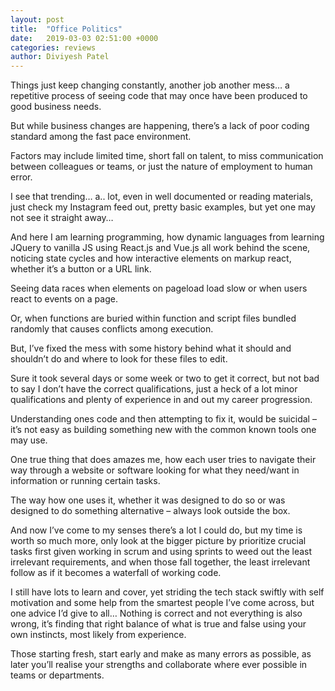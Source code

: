 ```yaml
---
layout: post
title:  "Office Politics"
date:   2019-03-03 02:51:00 +0000
categories: reviews
author: Diviyesh Patel
---
```


Things just keep changing constantly, another job another mess… a repetitive process of seeing code that may once have been produced to good business needs.

But while business changes are happening, there’s a lack of poor coding standard among the fast pace environment.

Factors may include limited time, short fall on talent, to miss communication between colleagues or teams, or just the nature of employment to human error.

I see that trending… a.. lot, even in well documented or reading materials, just check my Instagram feed out, pretty basic examples, but yet one may not see it straight away…

And here I am learning programming, how dynamic languages from learning JQuery to vanilla JS using React.js and Vue.js all work behind the scene, noticing state cycles and how interactive elements on markup react, whether it’s a button or a URL link.

Seeing data races when elements on pageload load slow or when users react to events on a page.

Or, when functions are buried within function and script files bundled randomly that causes conflicts among execution.

But, I’ve fixed the mess with some history behind what it should and shouldn’t do and where to look for these files to edit.

Sure it took several days or some week or two to get it correct, but not bad to say I don’t have the correct qualifications, just a heck of a lot minor qualifications and plenty of experience in and out my career progression.

Understanding ones code and then attempting to fix it, would be suicidal – it’s not easy as building something new with the common known tools one may use.

One true thing that does amazes me, how each user tries to navigate their way through a website or software looking for what they need/want in information or running certain tasks.

The way how one uses it, whether it was designed to do so or was designed to do something alternative – always look outside the box.

And now I’ve come to my senses there’s a lot I could do, but my time is worth so much more, only look at the bigger picture by prioritize crucial tasks first given working in scrum and using sprints to weed out the least irrelevant requirements, and when those fall together, the least irrelevant follow as if it becomes a waterfall of working code.

I still have lots to learn and cover, yet striding the tech stack swiftly with self motivation and some help from the smartest people I’ve come across, but one advice I’d give to all… Nothing is correct and not everything is also wrong, it’s finding that right balance of what is true and false using your own instincts, most likely from experience.

Those starting fresh, start early and make as many errors as possible, as later you’ll realise your strengths and collaborate where ever possible in teams or departments.